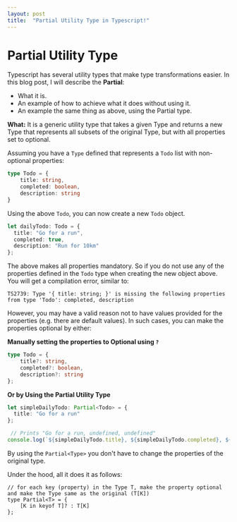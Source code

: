 ```yaml
---
layout: post
title:  "Partial Utility Type in Typescript!"
---
```


# Partial Utility Type

Typescript has several utility types that make type transformations easier. In this blog post, I will describe the **Partial<Type>**:
* What it is.
* An example of how to achieve what it does without using it.
* An example the same thing as above, using the Partial type.

**What:** It is a generic utility type that takes a given Type and returns a new Type that represents all subsets of the original Type, but with all properties set to optional.

Assuming you have a `Type` defined that represents a `Todo` list with non-optional properties:
```typescript
type Todo = {
    title: string,
    completed: boolean,
    description: string
}
```

Using the above `Todo`, you can now create a new `Todo` object.
```typescript
let dailyTodo: Todo = {
  title: "Go for a run",
  completed: true,
  description: "Run for 10km"
};
```

The above makes all properties mandatory. So if you do not use any of the properties defined in the `Todo` type when creating the new object above. You will get a compilation error, similar to:
```
TS2739: Type '{ title: string; }' is missing the following properties from type 'Todo': completed, description
```

However, you may have a valid reason not to have values provided for the properties (e.g. there are default values). In such cases, you can make the properties optional by either:

**Manually setting the properties to Optional using `?`**
```typescript
type Todo = {
    title?: string,
    completed?: boolean,
    description?: string
};
```

**Or by Using the Partial Utility Type**
```typescript
let simpleDailyTodo: Partial<Todo> = {
  title: "Go for a run"
};

 // Prints "Go for a run, undefined, undefined"
console.log(`${simpleDailyTodo.title}, ${simpleDailyTodo.completed}, ${simpleDailyTodo.description}`);
```

By using the `Partial<Type>` you don't have to change the properties of the original type.

Under the hood, all it does it as follows:

```
// for each key (property) in the Type T, make the property optional and make the Type same as the original (T[K])
type Partial<T> = {
    [K in keyof T]? : T[K]
};
```

